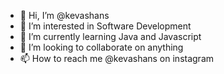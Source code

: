 - 👋 Hi, I’m @kevashans
- 👀 I’m interested in Software Development
- 🌱 I’m currently learning Java and Javascript
- 💞️ I’m looking to collaborate on anything
- 📫 How to reach me @kevashans on instagram

<!---
kevashans/kevashans is a ✨ special ✨ repository because its `README.md` (this file) appears on your GitHub profile.
You can click the Preview link to take a look at your changes.
--->
